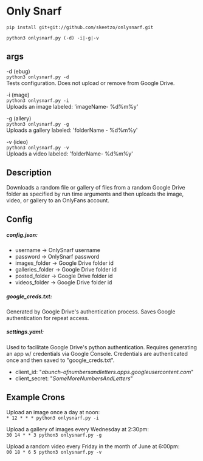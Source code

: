 # Only Snarf
  
`pip install git+git://github.com/skeetzo/onlysnarf.git`

`python3 onlysnarf.py (-d) -i|-g|-v`

## args

-d (ebug)  
  `python3 onlysnarf.py -d`  
Tests configuration. Does not upload or remove from Google Drive.

-i (mage)  
  `python3 onlysnarf.py -i`  
Uploads an image labeled: 'imageName- %d%m%y'  

-g (allery)  
  `python3 onlysnarf.py -g`  
Uploads a gallery labeled: 'folderName - %d%m%y'  

-v (ideo)  
  `python3 onlysnarf.py -v`  
Uploads a video labeled: 'folderName- %d%m%y'  

## Description

Downloads a random file or gallery of files from a random Google Drive folder as specified by run time arguments and then uploads the image, video, or gallery to an OnlyFans account.

## Config

##### config.json:  
  * username -> OnlySnarf username  
  * password -> OnlySnarf password  
  * images_folder -> Google Drive folder id  
  * galleries_folder -> Google Drive folder id  
  * posted_folder -> Google Drive folder id  
  * videos_folder -> Google Drive folder id  

##### google_creds.txt:   
Generated by Google Drive's authentication process. Saves Google authentication for repeat access.

##### settings.yaml:  
Used to facilitate Google Drive's python authentication. Requires generating an app w/ credentials via Google Console. Credentials are authenticated once and then saved to "google_creds.txt". 

  * client_id: "*abunch-ofnumbersandletters.apps.googleusercontent.com*"  
  * client_secret: "*SomeMoreNumbersAndLetters*"

## Example Crons  

Upload an image once a day at noon:  
  `* 12 * * * python3 onlysnarf.py -i`

Upload a gallery of images every Wednesday at 2:30pm:  
  `30 14 * * 3 python3 onlysnarf.py -g`

Upload a random video every Friday in the month of June at 6:00pm:  
  `00 18 * 6 5 python3 onlysnarf.py -v`